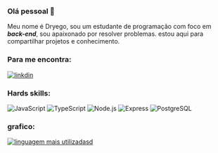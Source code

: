 ### Olá pessoal 👋

Meu nome é Dryego, sou um estudante de programação com foco em ***back-end***, sou apaixonado por resolver problemas.
estou aqui para compartilhar projetos e conhecimento.

### Para me encontra:
[![linkdin](https://img.shields.io/badge/LinkedIn-0077B5?style=for-the-badge&logo=linkedin&logoColor=white)](https://www.linkedin.com/in/dryegolisboa/)

### Hards skills:

![JavaScript](https://img.shields.io/badge/JavaScript-323330?style=for-the-badge&logo=javascript&logoColor=F7DF1E) ![TypeScript]( 	https://img.shields.io/badge/TypeScript-007ACC?style=for-the-badge&logo=typescript&logoColor=white)
![Node.js](https://img.shields.io/badge/Node.js-339933?style=for-the-badge&logo=nodedotjs&logoColor=white)
![Express](https://img.shields.io/badge/Express.js-000000?style=for-the-badge&logo=express&logoColor=white)
![PostgreSQL](https://img.shields.io/badge/PostgreSQL-316192?style=for-the-badge&logo=postgresql&logoColor=white)


### grafico:

[![linguagem mais utilizadasd](https://github-readme-stats.vercel.app/api/top-langs/?username=dryego&layout=compact&theme=dracula&custom_title=Linguagem%20%mais%20%utilizadas)](https://github.com/dryego)

